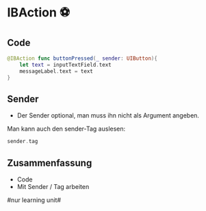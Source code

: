 # IBAction ⚽️

## Code
```swift
@IBAction func buttonPressed(_ sender: UIButton){
	let text = inputTextField.text
	messageLabel.text = text
}
```

## Sender

- Der Sender optional, man muss ihn nicht als Argument angeben.

Man kann auch den sender-Tag auslesen:

```swift
sender.tag 
```

## Zusammenfassung
- Code
- Mit Sender / Tag arbeiten


#nur learning unit#